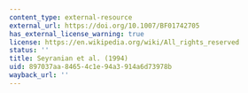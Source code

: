 ```yaml
---
content_type: external-resource
external_url: https://doi.org/10.1007/BF01742705
has_external_license_warning: true
license: https://en.wikipedia.org/wiki/All_rights_reserved
status: ''
title: Seyranian et al. (1994)
uid: 897037aa-8465-4c1e-94a3-914a6d73978b
wayback_url: ''
---
```

